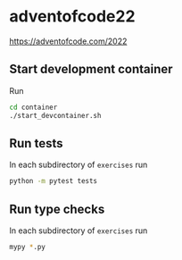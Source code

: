 # adventofcode22

https://adventofcode.com/2022

## Start development container

Run 
```bash
cd container
./start_devcontainer.sh
```

## Run tests

In each subdirectory of `exercises` run
```bash
python -m pytest tests
```

## Run type checks

In each subdirectory of `exercises` run
```bash
mypy *.py
```
